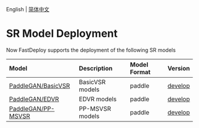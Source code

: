 English | [简体中文](README_CN.md)
# SR Model Deployment

Now FastDeploy supports the deployment of the following SR models

| Model                                      | Description                    | Model Format   | Version                                                                                |
|:-----------------------------------------|:----------------------|:-------|:----------------------------------------------------------------------------------|
| [PaddleGAN/BasicVSR](./basicvsr)         | BasicVSR models        | paddle | [develop](https://github.com/PaddlePaddle/PaddleGAN/blob/develop/docs/zh_CN/tutorials/video_super_resolution.md)                        |
| [PaddleGAN/EDVR](./edvr)                 | EDVR models             | paddle | [develop](https://github.com/PaddlePaddle/PaddleGAN/blob/develop/docs/zh_CN/tutorials/video_super_resolution.md) |
| [PaddleGAN/PP-MSVSR](./ppmsvsr)          | PP-MSVSR models         | paddle | [develop](https://github.com/PaddlePaddle/PaddleGAN/blob/develop/docs/zh_CN/tutorials/video_super_resolution.md) |
